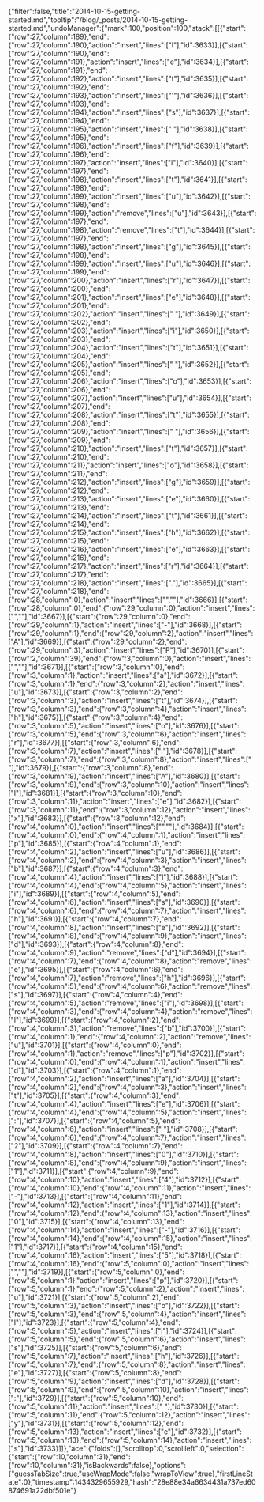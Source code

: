 {"filter":false,"title":"2014-10-15-getting-started.md","tooltip":"/blog/_posts/2014-10-15-getting-started.md","undoManager":{"mark":100,"position":100,"stack":[[{"start":{"row":27,"column":189},"end":{"row":27,"column":190},"action":"insert","lines":["l"],"id":3633}],[{"start":{"row":27,"column":190},"end":{"row":27,"column":191},"action":"insert","lines":["e"],"id":3634}],[{"start":{"row":27,"column":191},"end":{"row":27,"column":192},"action":"insert","lines":["t"],"id":3635}],[{"start":{"row":27,"column":192},"end":{"row":27,"column":193},"action":"insert","lines":["'"],"id":3636}],[{"start":{"row":27,"column":193},"end":{"row":27,"column":194},"action":"insert","lines":["s"],"id":3637}],[{"start":{"row":27,"column":194},"end":{"row":27,"column":195},"action":"insert","lines":[" "],"id":3638}],[{"start":{"row":27,"column":195},"end":{"row":27,"column":196},"action":"insert","lines":["f"],"id":3639}],[{"start":{"row":27,"column":196},"end":{"row":27,"column":197},"action":"insert","lines":["i"],"id":3640}],[{"start":{"row":27,"column":197},"end":{"row":27,"column":198},"action":"insert","lines":["t"],"id":3641}],[{"start":{"row":27,"column":198},"end":{"row":27,"column":199},"action":"insert","lines":["u"],"id":3642}],[{"start":{"row":27,"column":198},"end":{"row":27,"column":199},"action":"remove","lines":["u"],"id":3643}],[{"start":{"row":27,"column":197},"end":{"row":27,"column":198},"action":"remove","lines":["t"],"id":3644}],[{"start":{"row":27,"column":197},"end":{"row":27,"column":198},"action":"insert","lines":["g"],"id":3645}],[{"start":{"row":27,"column":198},"end":{"row":27,"column":199},"action":"insert","lines":["u"],"id":3646}],[{"start":{"row":27,"column":199},"end":{"row":27,"column":200},"action":"insert","lines":["r"],"id":3647}],[{"start":{"row":27,"column":200},"end":{"row":27,"column":201},"action":"insert","lines":["e"],"id":3648}],[{"start":{"row":27,"column":201},"end":{"row":27,"column":202},"action":"insert","lines":[" "],"id":3649}],[{"start":{"row":27,"column":202},"end":{"row":27,"column":203},"action":"insert","lines":["i"],"id":3650}],[{"start":{"row":27,"column":203},"end":{"row":27,"column":204},"action":"insert","lines":["t"],"id":3651}],[{"start":{"row":27,"column":204},"end":{"row":27,"column":205},"action":"insert","lines":[" "],"id":3652}],[{"start":{"row":27,"column":205},"end":{"row":27,"column":206},"action":"insert","lines":["o"],"id":3653}],[{"start":{"row":27,"column":206},"end":{"row":27,"column":207},"action":"insert","lines":["u"],"id":3654}],[{"start":{"row":27,"column":207},"end":{"row":27,"column":208},"action":"insert","lines":["t"],"id":3655}],[{"start":{"row":27,"column":208},"end":{"row":27,"column":209},"action":"insert","lines":[" "],"id":3656}],[{"start":{"row":27,"column":209},"end":{"row":27,"column":210},"action":"insert","lines":["t"],"id":3657}],[{"start":{"row":27,"column":210},"end":{"row":27,"column":211},"action":"insert","lines":["o"],"id":3658}],[{"start":{"row":27,"column":211},"end":{"row":27,"column":212},"action":"insert","lines":["g"],"id":3659}],[{"start":{"row":27,"column":212},"end":{"row":27,"column":213},"action":"insert","lines":["e"],"id":3660}],[{"start":{"row":27,"column":213},"end":{"row":27,"column":214},"action":"insert","lines":["t"],"id":3661}],[{"start":{"row":27,"column":214},"end":{"row":27,"column":215},"action":"insert","lines":["h"],"id":3662}],[{"start":{"row":27,"column":215},"end":{"row":27,"column":216},"action":"insert","lines":["e"],"id":3663}],[{"start":{"row":27,"column":216},"end":{"row":27,"column":217},"action":"insert","lines":["r"],"id":3664}],[{"start":{"row":27,"column":217},"end":{"row":27,"column":218},"action":"insert","lines":["."],"id":3665}],[{"start":{"row":27,"column":218},"end":{"row":28,"column":0},"action":"insert","lines":["",""],"id":3666}],[{"start":{"row":28,"column":0},"end":{"row":29,"column":0},"action":"insert","lines":["",""],"id":3667}],[{"start":{"row":29,"column":0},"end":{"row":29,"column":1},"action":"insert","lines":["-"],"id":3668}],[{"start":{"row":29,"column":1},"end":{"row":29,"column":2},"action":"insert","lines":["A"],"id":3669}],[{"start":{"row":29,"column":2},"end":{"row":29,"column":3},"action":"insert","lines":["P"],"id":3670}],[{"start":{"row":2,"column":39},"end":{"row":3,"column":0},"action":"insert","lines":["",""],"id":3671}],[{"start":{"row":3,"column":0},"end":{"row":3,"column":1},"action":"insert","lines":["a"],"id":3672}],[{"start":{"row":3,"column":1},"end":{"row":3,"column":2},"action":"insert","lines":["u"],"id":3673}],[{"start":{"row":3,"column":2},"end":{"row":3,"column":3},"action":"insert","lines":["t"],"id":3674}],[{"start":{"row":3,"column":3},"end":{"row":3,"column":4},"action":"insert","lines":["h"],"id":3675}],[{"start":{"row":3,"column":4},"end":{"row":3,"column":5},"action":"insert","lines":["o"],"id":3676}],[{"start":{"row":3,"column":5},"end":{"row":3,"column":6},"action":"insert","lines":["r"],"id":3677}],[{"start":{"row":3,"column":6},"end":{"row":3,"column":7},"action":"insert","lines":[":"],"id":3678}],[{"start":{"row":3,"column":7},"end":{"row":3,"column":8},"action":"insert","lines":[" "],"id":3679}],[{"start":{"row":3,"column":8},"end":{"row":3,"column":9},"action":"insert","lines":["A"],"id":3680}],[{"start":{"row":3,"column":9},"end":{"row":3,"column":10},"action":"insert","lines":["l"],"id":3681}],[{"start":{"row":3,"column":10},"end":{"row":3,"column":11},"action":"insert","lines":["e"],"id":3682}],[{"start":{"row":3,"column":11},"end":{"row":3,"column":12},"action":"insert","lines":["x"],"id":3683}],[{"start":{"row":3,"column":12},"end":{"row":4,"column":0},"action":"insert","lines":["",""],"id":3684}],[{"start":{"row":4,"column":0},"end":{"row":4,"column":1},"action":"insert","lines":["p"],"id":3685}],[{"start":{"row":4,"column":1},"end":{"row":4,"column":2},"action":"insert","lines":["u"],"id":3686}],[{"start":{"row":4,"column":2},"end":{"row":4,"column":3},"action":"insert","lines":["b"],"id":3687}],[{"start":{"row":4,"column":3},"end":{"row":4,"column":4},"action":"insert","lines":["l"],"id":3688}],[{"start":{"row":4,"column":4},"end":{"row":4,"column":5},"action":"insert","lines":["i"],"id":3689}],[{"start":{"row":4,"column":5},"end":{"row":4,"column":6},"action":"insert","lines":["s"],"id":3690}],[{"start":{"row":4,"column":6},"end":{"row":4,"column":7},"action":"insert","lines":["h"],"id":3691}],[{"start":{"row":4,"column":7},"end":{"row":4,"column":8},"action":"insert","lines":["e"],"id":3692}],[{"start":{"row":4,"column":8},"end":{"row":4,"column":9},"action":"insert","lines":["d"],"id":3693}],[{"start":{"row":4,"column":8},"end":{"row":4,"column":9},"action":"remove","lines":["d"],"id":3694}],[{"start":{"row":4,"column":7},"end":{"row":4,"column":8},"action":"remove","lines":["e"],"id":3695}],[{"start":{"row":4,"column":6},"end":{"row":4,"column":7},"action":"remove","lines":["h"],"id":3696}],[{"start":{"row":4,"column":5},"end":{"row":4,"column":6},"action":"remove","lines":["s"],"id":3697}],[{"start":{"row":4,"column":4},"end":{"row":4,"column":5},"action":"remove","lines":["i"],"id":3698}],[{"start":{"row":4,"column":3},"end":{"row":4,"column":4},"action":"remove","lines":["l"],"id":3699}],[{"start":{"row":4,"column":2},"end":{"row":4,"column":3},"action":"remove","lines":["b"],"id":3700}],[{"start":{"row":4,"column":1},"end":{"row":4,"column":2},"action":"remove","lines":["u"],"id":3701}],[{"start":{"row":4,"column":0},"end":{"row":4,"column":1},"action":"remove","lines":["p"],"id":3702}],[{"start":{"row":4,"column":0},"end":{"row":4,"column":1},"action":"insert","lines":["d"],"id":3703}],[{"start":{"row":4,"column":1},"end":{"row":4,"column":2},"action":"insert","lines":["a"],"id":3704}],[{"start":{"row":4,"column":2},"end":{"row":4,"column":3},"action":"insert","lines":["t"],"id":3705}],[{"start":{"row":4,"column":3},"end":{"row":4,"column":4},"action":"insert","lines":["e"],"id":3706}],[{"start":{"row":4,"column":4},"end":{"row":4,"column":5},"action":"insert","lines":[":"],"id":3707}],[{"start":{"row":4,"column":5},"end":{"row":4,"column":6},"action":"insert","lines":[" "],"id":3708}],[{"start":{"row":4,"column":6},"end":{"row":4,"column":7},"action":"insert","lines":["2"],"id":3709}],[{"start":{"row":4,"column":7},"end":{"row":4,"column":8},"action":"insert","lines":["0"],"id":3710}],[{"start":{"row":4,"column":8},"end":{"row":4,"column":9},"action":"insert","lines":["1"],"id":3711}],[{"start":{"row":4,"column":9},"end":{"row":4,"column":10},"action":"insert","lines":["4"],"id":3712}],[{"start":{"row":4,"column":10},"end":{"row":4,"column":11},"action":"insert","lines":["-"],"id":3713}],[{"start":{"row":4,"column":11},"end":{"row":4,"column":12},"action":"insert","lines":["1"],"id":3714}],[{"start":{"row":4,"column":12},"end":{"row":4,"column":13},"action":"insert","lines":["0"],"id":3715}],[{"start":{"row":4,"column":13},"end":{"row":4,"column":14},"action":"insert","lines":["-"],"id":3716}],[{"start":{"row":4,"column":14},"end":{"row":4,"column":15},"action":"insert","lines":["1"],"id":3717}],[{"start":{"row":4,"column":15},"end":{"row":4,"column":16},"action":"insert","lines":["5"],"id":3718}],[{"start":{"row":4,"column":16},"end":{"row":5,"column":0},"action":"insert","lines":["",""],"id":3719}],[{"start":{"row":5,"column":0},"end":{"row":5,"column":1},"action":"insert","lines":["p"],"id":3720}],[{"start":{"row":5,"column":1},"end":{"row":5,"column":2},"action":"insert","lines":["u"],"id":3721}],[{"start":{"row":5,"column":2},"end":{"row":5,"column":3},"action":"insert","lines":["b"],"id":3722}],[{"start":{"row":5,"column":3},"end":{"row":5,"column":4},"action":"insert","lines":["l"],"id":3723}],[{"start":{"row":5,"column":4},"end":{"row":5,"column":5},"action":"insert","lines":["i"],"id":3724}],[{"start":{"row":5,"column":5},"end":{"row":5,"column":6},"action":"insert","lines":["s"],"id":3725}],[{"start":{"row":5,"column":6},"end":{"row":5,"column":7},"action":"insert","lines":["h"],"id":3726}],[{"start":{"row":5,"column":7},"end":{"row":5,"column":8},"action":"insert","lines":["e"],"id":3727}],[{"start":{"row":5,"column":8},"end":{"row":5,"column":9},"action":"insert","lines":["d"],"id":3728}],[{"start":{"row":5,"column":9},"end":{"row":5,"column":10},"action":"insert","lines":[":"],"id":3729}],[{"start":{"row":5,"column":10},"end":{"row":5,"column":11},"action":"insert","lines":[" "],"id":3730}],[{"start":{"row":5,"column":11},"end":{"row":5,"column":12},"action":"insert","lines":["y"],"id":3731}],[{"start":{"row":5,"column":12},"end":{"row":5,"column":13},"action":"insert","lines":["e"],"id":3732}],[{"start":{"row":5,"column":13},"end":{"row":5,"column":14},"action":"insert","lines":["s"],"id":3733}]]},"ace":{"folds":[],"scrolltop":0,"scrollleft":0,"selection":{"start":{"row":10,"column":31},"end":{"row":10,"column":31},"isBackwards":false},"options":{"guessTabSize":true,"useWrapMode":false,"wrapToView":true},"firstLineState":0},"timestamp":1434329655929,"hash":"28e88e34a6634431a737ed60874691a22dbf501e"}